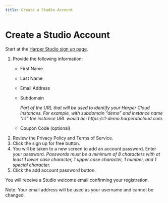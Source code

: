 ```yaml
---
title: Create a Studio Account
---
```


# Create a Studio Account
Start at the [Harper Studio sign up page](https:/studio.harperdb.io/sign-up).

1) Provide the following information:
   * First Name
   * Last Name
   * Email Address
   * Subdomain
   
     *Part of the URL that will be used to identify your Harper Cloud Instances. For example, with subdomain “demo” and instance name “c1” the instance URL would be: https:/c1-demo.harperdbcloud.com.*
   * Coupon Code (optional)
2) Review the Privacy Policy and Terms of Service.
3) Click the sign up for free button.
4) You will be taken to a new screen to add an account password. Enter your password.
  *Passwords must be a minimum of 8 characters with at least 1 lower case character, 1 upper case character, 1 number, and 1 special character.*
5) Click the add account password button.

You will receive a Studio welcome email confirming your registration.



Note: Your email address will be used as your username and cannot be changed.